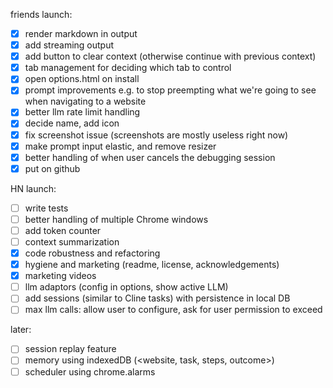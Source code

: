 friends launch:
- [x] render markdown in output
- [x] add streaming output
- [x] add button to clear context (otherwise continue with previous context)
- [x] tab management for deciding which tab to control
- [x] open options.html on install
- [x] prompt improvements e.g. to stop preempting what we're going to see when navigating to a website
- [x] better llm rate limit handling
- [x] decide name, add icon
- [x] fix screenshot issue (screenshots are mostly useless right now)
- [x] make prompt input elastic, and remove resizer
- [x] better handling of when user cancels the debugging session
- [x] put on github

HN launch:
- [ ] write tests 
- [ ] better handling of multiple Chrome windows
- [ ] add token counter
- [ ] context summarization
- [x] code robustness and refactoring
- [x] hygiene and marketing (readme, license, acknowledgements)
- [x] marketing videos
- [ ] llm adaptors (config in options, show active LLM)
- [ ] add sessions (similar to Cline tasks) with persistence in local DB
- [ ] max llm calls: allow user to configure, ask for user permission to exceed

later:
- [ ] session replay feature
- [ ] memory using indexedDB (<website, task, steps, outcome>)
- [ ] scheduler using chrome.alarms
